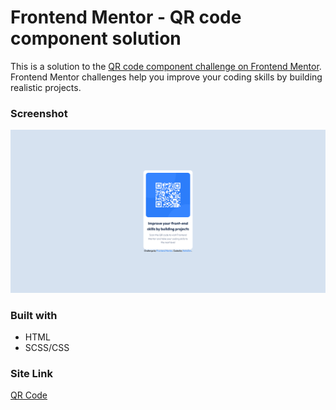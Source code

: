 # Frontend Mentor - QR code component solution

This is a solution to the [QR code component challenge on Frontend Mentor](https://www.frontendmentor.io/challenges/qr-code-component-iux_sIO_H). Frontend Mentor challenges help you improve your coding skills by building realistic projects. 

### Screenshot

![Screenshot](/assets/images/Screenshot%202023-08-17%20at%2018-47-35%20Frontend%20Mentor%20QR%20code%20component.png)

### Built with

- HTML
- SCSS/CSS

### Site Link

<a href="https://neitodesu.github.io/QR-Code-Card/" target="_blank">QR Code</a>